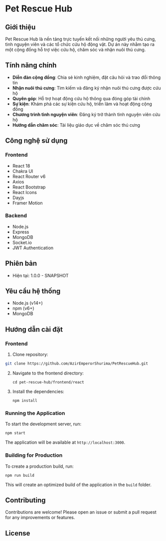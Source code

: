 # Pet Rescue Hub

## Giới thiệu

Pet Rescue Hub là nền tảng trực tuyến kết nối những người yêu thú cưng, tình nguyện viên và các tổ chức cứu hộ động vật. Dự án này nhằm tạo ra một cộng đồng hỗ trợ việc cứu hộ, chăm sóc và nhận nuôi thú cưng.

## Tính năng chính

- **Diễn đàn cộng đồng**: Chia sẻ kinh nghiệm, đặt câu hỏi và trao đổi thông tin
- **Nhận nuôi thú cưng**: Tìm kiếm và đăng ký nhận nuôi thú cưng được cứu hộ
- **Quyên góp**: Hỗ trợ hoạt động cứu hộ thông qua đóng góp tài chính
- **Sự kiện**: Khám phá các sự kiện cứu hộ, triển lãm và hoạt động cộng đồng
- **Chương trình tình nguyện viên**: Đăng ký trở thành tình nguyện viên cứu hộ
- **Hướng dẫn chăm sóc**: Tài liệu giáo dục về chăm sóc thú cưng

## Công nghệ sử dụng

### Frontend
- React 18
- Chakra UI
- React Router v6
- Axios
- React Bootstrap
- React Icons
- Dayjs
- Framer Motion

### Backend
- Node.js
- Express
- MongoDB
- Socket.io
- JWT Authentication

## Phiên bản

- Hiện tại: 1.0.0 - SNAPSHOT

## Yêu cầu hệ thống

- Node.js (v14+)
- npm (v6+)
- MongoDB

## Hướng dẫn cài đặt

### Frontend

1. Clone repository:
```bash
git clone https://github.com/AzirEmperorShurima/PetRescueHub.git
```

2. Navigate to the frontend directory:
   ```
   cd pet-rescue-hub/frontend/react
   ```

3. Install the dependencies:
   ```
   npm install
   ```

### Running the Application

To start the development server, run:
```
npm start
```

The application will be available at `http://localhost:3000`.

### Building for Production

To create a production build, run:
```
npm run build
```

This will create an optimized build of the application in the `build` folder.

## Contributing

Contributions are welcome! Please open an issue or submit a pull request for any improvements or features.

## License